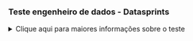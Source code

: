 ### Teste engenheiro de dados -  Datasprints
<details>
  <summary>
  Clique aqui para maiores informações sobre o teste
  </summary>
<p>

<p align="center">
  <a href="https://datasprints.com/">
    <img src="https://data-sprints-candidate-luizvidal.s3.us-east-2.amazonaws.com/logo.png" alt="Data Sprints" width="256" height="128">
  </a>
</p>

#### Arquitetura

Em resumo, segue uma imagem sobre a arquitetura utilizada:
- Os dados vem do bucket S3 da Data Sprints
- Apache Airflow faz o processo de extract e limpeza dos dados carregando-os no "data-lake" da Amazon em modelo batch
- Nifi faz o mesmo processo que o Airflow, com a diferença que pode ser usado como um streaming de dados
- Athena consulta os dados sobre o s3
- Tableau conecta-se ao Athena via ODBC
- Outras tecnologias: Python, SQL, Shell Scripting, Docker-Compose.
                                                                                                    
#### Tecnologias utilizadas:

> Scripts shell/AWS cli: criação de pastas, curl, sed, aws s3 cp

* [Curl](https://raw.githubusercontent.com/lvvidal/ds/master/dags/copy/create_folder.sh)
* [AWS Cli](https://raw.githubusercontent.com/lvvidal/ds/master/dags/copy/upload_s3.sh)

> Python : DAG Airflow (Operators: Bash, Python, Dummy), além de script de auxílio aos operadores (tasks).

* [Dags](https://raw.githubusercontent.com/lvvidal/ds/master/dags/copy/copy_S3.py)
* [Utils](https://raw.githubusercontent.com/lvvidal/ds/master/dags/scripts/utils.py)

#### Data-Engineer

Em caso de dúvidas, favor contactar:
Luiz Vinicius Vidal <br>

- [E-mail](mailto:lvvidal@gmail.com)
- [Linkedin](https://www.linkedin.com/in/vinicius-vidal-b5849458/)

</p>
</details>
